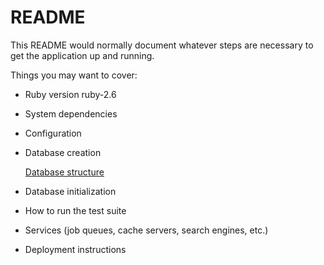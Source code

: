 # README

This README would normally document whatever steps are necessary to get the
application up and running.

Things you may want to cover:


* Ruby version
  ruby-2.6
* System dependencies

* Configuration

* Database creation
  
  [Database structure](https://github.com/Gartenz/tn-test-guru/wiki/Database-structure)
    

* Database initialization
  
* How to run the test suite

* Services (job queues, cache servers, search engines, etc.)

* Deployment instructions
